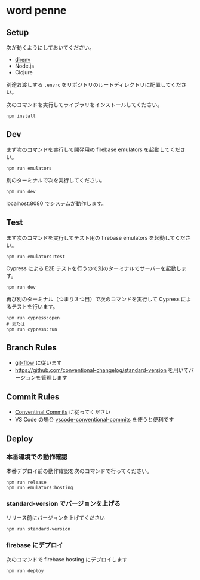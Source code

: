 # word penne

## Setup

次が動くようにしておいてください。

* [direnv](https://direnv.net)
* Node.js
* Clojure

別途お渡しする `.envrc` をリポジトリのルートディレクトリに配置してください。

次のコマンドを実行してライブラリをインストールしてください。

```
npm install
```

## Dev

まず次のコマンドを実行して開発用の firebase emulators を起動してください。

```
npm run emulators
```

別のターミナルで次を実行してください。

```
npm run dev
```

localhost:8080 でシステムが動作します。

## Test

まず次のコマンドを実行してテスト用の firebase emulators を起動してください。

```
npm run emulators:test
```

Cypress による E2E テストを行うので別のターミナルでサーバーを起動します。

```
npm run dev
```

再び別のターミナル（つまり３つ目）で次のコマンドを実行して Cypress によるテストを行います。

```
npm run cypress:open
# または
npm run cypress:run
```

## Branch Rules

* [git-flow](http://danielkummer.github.io/git-flow-cheatsheet/) に従います
* https://github.com/conventional-changelog/standard-version を用いてバージョンを管理します

## Commit Rules

* [Conventinal Commits](https://www.conventionalcommits.org/ja/v1.0.0/) に従ってください
* VS Code の場合 [vscode-conventional-commits](https://marketplace.visualstudio.com/items?itemName=vivaxy.vscode-conventional-commits) を使うと便利です

## Deploy

### 本番環境での動作確認

本番デプロイ前の動作確認を次のコマンドで行ってください。

```
npm run release
npm run emulators:hosting
```

### standard-version でバージョンを上げる

リリース前にバージョンを上げてください

```
npm run standard-version
```

### firebase にデプロイ

次のコマンドで firebase hosting にデプロイします

```
npm run deploy
```
